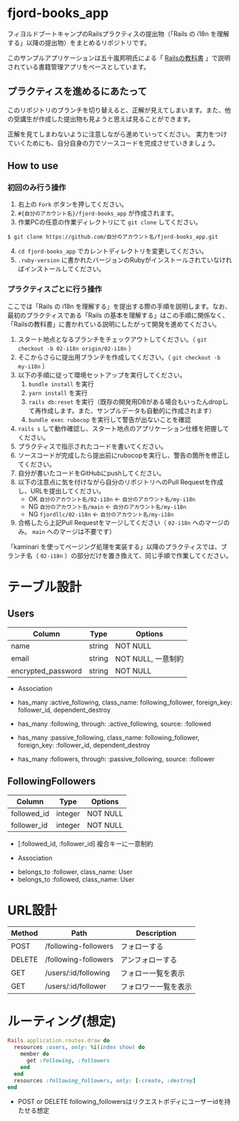# fjord-books_app

フィヨルドブートキャンプのRailsプラクティスの提出物（「Rails の i18n を理解する」以降の提出物）をまとめるリポジトリです。

このサンプルアプリケーションは五十嵐邦明氏による「 [Railsの教科書](http://igarashikuniaki.net/rails_textbook/) 」で説明されている書籍管理アプリをベースとしています。

## プラクティスを進めるにあたって

このリポジトリのブランチを切り替えると、正解が見えてしまいます。また、他の受講生が作成した提出物も見ようと思えば見ることができます。

正解を見てしまわないように注意しながら進めていってください。 実力をつけていくためにも、自分自身の力でソースコードを完成させていきましょう。

## How to use

### 初回のみ行う操作

1. 右上の `Fork` ボタンを押してください。
2. `#{自分のアカウント名}/fjord-books_app` が作成されます。
3. 作業PCの任意の作業ディレクトリにて `git clone` してください。

```
$ git clone https://github.com/自分のアカウント名/fjord-books_app.git
```

4. `cd fjord-books_app` でカレントディレクトリを変更してください。
5. `.ruby-version` に書かれたバージョンのRubyがインストールされていなければインストールしてください。

### プラクティスごとに行う操作

ここでは「Rails の i18n を理解する」を提出する際の手順を説明します。なお、最初のプラクティスである「Rails の基本を理解する」はこの手順に関係なく、「Railsの教科書」に書かれている説明にしたがって開発を進めてください。

1. スタート地点となるブランチをチェックアウトしてください。（ `git checkout -b 02-i18n origin/02-i18n` ）
2. そこからさらに提出用ブランチを作成してください。（ `git checkout -b my-i18n` ）
3. 以下の手順に従って環境セットアップを実行してください。
    1. `bundle install` を実行
    2. `yarn install` を実行
    3. `rails db:reset` を実行（既存の開発用DBがある場合もいったんdropして再作成します。また、サンプルデータも自動的に作成されます）
    4. `bundle exec rubocop` を実行して警告が出ないことを確認
4. `rails s` して動作確認し、スタート地点のアプリケーション仕様を把握してください。
5. プラクティスで指示されたコードを書いてください。
6. ソースコードが完成したら提出前にrubocopを実行し、警告の箇所を修正してください。
7. 自分が書いたコードをGitHubにpushしてください。
8. 以下の注意点に気を付けながら自分のリポジトリへのPull Requestを作成し、URLを提出してください。
    - OK `自分のアカウント名/02-i18n` ← `自分のアカウント名/my-i18n`
    - NG `自分のアカウント名/main` ← `自分のアカウント名/my-i18n`
    - NG `fjordllc/02-i18n` ← `自分のアカウント名/my-i18n`
9. 合格したら上記Pull Requestをマージしてください（ `02-i18n` へのマージのみ。 `main` へのマージは不要です）

「kaminari を使ってページング処理を実装する」以降のプラクティスでは、ブランチ名（ `02-i18n` ）の部分だけを置き換えて、同じ手順で作業してください。

# テーブル設計

## Users

| Column             | Type   | Options            |
| ------------------ | ------ | ------------------ |
| name               | string | NOT NULL           |
| email              | string | NOT NULL, 一意制約 |
| encrypted_password | string | NOT NULL           |

* Association
- has_many :active_following, class_name: following_follower,
                              foreign_key: follower_id,
                              dependent_destroy
- has_many :following, through: :active_following, source: :followed

- has_many :passive_following, class_name: following_follower,
                               foreign_key: :follower_id,
                               dependent_destroy
- has_many :followers, through: :passive_following, source: :follower

## FollowingFollowers

| Column      | Type    | Options            |
| ----------- | ------- | ------------------ |
| followed_id | integer | NOT NULL           |
| follower_id | integer | NOT NULL           |

* [:followed_id, :follower_id] 複合キーに一意制約

* Association
- belongs_to :follower, class_name: User
- belongs_to :followed, class_name: User

# URL設計

| Method | Path                 | Description          | 
| ------ | -------------------- | -------------------- |
| POST   | /following-followers | フォローする         |
| DELETE | /following-followers | アンフォローする     |
| GET    | /users/:id/following | フォロー一覧を表示   |
| GET    | /users/:id/follower  | フォロワー一覧を表示 | 

# ルーティング(想定)

```ruby
Rails.application.routes.draw do
  resources :users, only: %i(index show) do
    member do
      get :following, :followers
    end
  end
  resources :following_followers, only: [:create, :destroy]
end
```
* POST or DELETE following_followersはリクエストボディにユーザーidを持たせる想定